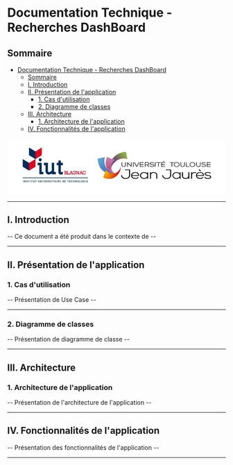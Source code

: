 # Documentation Technique - Recherches DashBoard

## Sommaire
- [Documentation Technique - Recherches DashBoard](#documentation-technique---recherches-dashboard)
  - [Sommaire](#sommaire)
  - [I. Introduction](#i-introduction)
  - [II. Présentation de l'application](#ii-présentation-de-lapplication)
    - [1. Cas d'utilisation](#1-cas-dutilisation)
    - [2. Diagramme de classes](#2-diagramme-de-classes)
  - [III. Architecture](#iii-architecture)
    - [1. Architecture de l'application](#1-architecture-de-lapplication)
  - [IV. Fonctionnalités de l'application](#iv-fonctionnalités-de-lapplication)

![Logo IUT](../images/Logo_IUT.png)

---

## I. Introduction

-- Ce document a été produit dans le contexte de --

---

## II. Présentation de l'application

### 1. Cas d'utilisation

-- Présentation de Use Case --

---

### 2. Diagramme de classes

-- Présentation de diagramme de classe --

---

## III. Architecture

### 1. Architecture de l'application

-- Présentation de l'architecture de l'application --

---

## IV. Fonctionnalités de l'application

-- Présentation des fonctionnalités de l'application --

---
